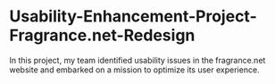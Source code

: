 # Usability-Enhancement-Project-Fragrance.net-Redesign
In this project, my team identified usability issues in the fragrance.net website and embarked on a mission to optimize  its user experience.
